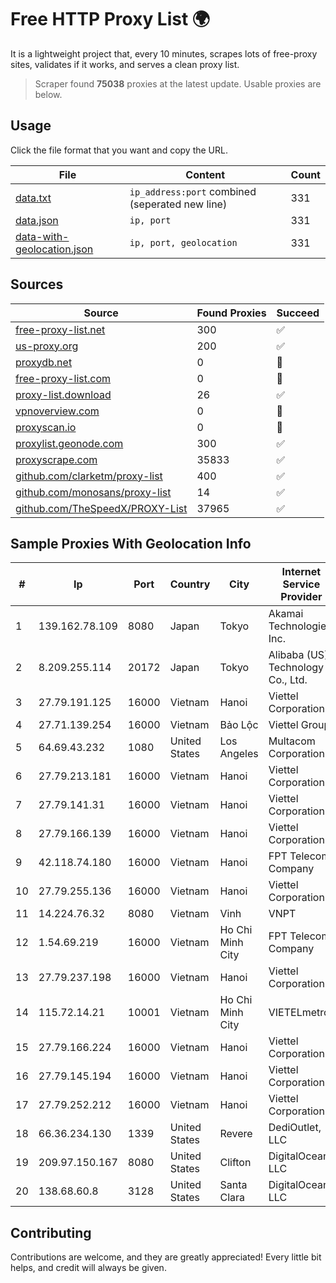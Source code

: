 
# Free HTTP Proxy List 🌍

It is a lightweight project that, every 10 minutes, scrapes lots of free-proxy sites, validates if it works, and serves a clean proxy list.


> Scraper found **75038** proxies at the latest update. Usable proxies are below.

## Usage

Click the file format that you want and copy the URL.


|File|Content|Count|
|----|-------|-----|
|[data.txt](https://raw.githubusercontent.com/themiralay/Proxy-List-World/master/data.txt)|`ip_address:port` combined (seperated new line)|331|
|[data.json](https://raw.githubusercontent.com/themiralay/Proxy-List-World/master/data.json)|`ip, port`|331|
|[data-with-geolocation.json](https://raw.githubusercontent.com/themiralay/Proxy-List-World/master/data-with-geolocation.json)|`ip, port, geolocation`|331|

## Sources

|Source|Found Proxies|Succeed|
|------|-------------|-------|
|[free-proxy-list.net](https://free-proxy-list.net)|300|✅|
|[us-proxy.org](https://www.us-proxy.org)|200|✅|
|[proxydb.net](http://proxydb.net)|0|🚫|
|[free-proxy-list.com](https://free-proxy-list.com/?page=&port=&type%5B%5D=http&type%5B%5D=https&up_time=0&search=Search)|0|🚫|
|[proxy-list.download](https://www.proxy-list.download/HTTP)|26|✅|
|[vpnoverview.com](https://vpnoverview.com/privacy/anonymous-browsing/free-proxy-servers)|0|🚫|
|[proxyscan.io](https://www.proxyscan.io)|0|🚫|
|[proxylist.geonode.com](https://proxylist.geonode.com/api/proxy-list?limit=300&page=1&sort_by=lastChecked&sort_type=desc&protocols=http,https)|300|✅|
|[proxyscrape.com](https://api.proxyscrape.com/v2/?request=displayproxies&protocol=http&timeout=10000&country=all&ssl=all&anonymity=all)|35833|✅|
|[github.com/clarketm/proxy-list](https://raw.githubusercontent.com/clarketm/proxy-list/master/proxy-list-raw.txt)|400|✅|
|[github.com/monosans/proxy-list](https://raw.githubusercontent.com/monosans/proxy-list/main/proxies/http.txt)|14|✅|
|[github.com/TheSpeedX/PROXY-List](https://raw.githubusercontent.com/TheSpeedX/PROXY-List/master/http.txt)|37965|✅|


## Sample Proxies With Geolocation Info

|#|Ip|Port|Country|City|Internet Service Provider|
|-|--|----|-------|----|-------------------------|
|1|139.162.78.109|8080|Japan|Tokyo|Akamai Technologies, Inc.|
|2|8.209.255.114|20172|Japan|Tokyo|Alibaba (US) Technology Co., Ltd.|
|3|27.79.191.125|16000|Vietnam|Hanoi|Viettel Corporation|
|4|27.71.139.254|16000|Vietnam|Bảo Lộc|Viettel Group|
|5|64.69.43.232|1080|United States|Los Angeles|Multacom Corporation|
|6|27.79.213.181|16000|Vietnam|Hanoi|Viettel Corporation|
|7|27.79.141.31|16000|Vietnam|Hanoi|Viettel Corporation|
|8|27.79.166.139|16000|Vietnam|Hanoi|Viettel Corporation|
|9|42.118.74.180|16000|Vietnam|Hanoi|FPT Telecom Company|
|10|27.79.255.136|16000|Vietnam|Hanoi|Viettel Corporation|
|11|14.224.76.32|8080|Vietnam|Vinh|VNPT|
|12|1.54.69.219|16000|Vietnam|Ho Chi Minh City|FPT Telecom Company|
|13|27.79.237.198|16000|Vietnam|Hanoi|Viettel Corporation|
|14|115.72.14.21|10001|Vietnam|Ho Chi Minh City|VIETELmetro|
|15|27.79.166.224|16000|Vietnam|Hanoi|Viettel Corporation|
|16|27.79.145.194|16000|Vietnam|Hanoi|Viettel Corporation|
|17|27.79.252.212|16000|Vietnam|Hanoi|Viettel Corporation|
|18|66.36.234.130|1339|United States|Revere|DediOutlet, LLC|
|19|209.97.150.167|8080|United States|Clifton|DigitalOcean, LLC|
|20|138.68.60.8|3128|United States|Santa Clara|DigitalOcean, LLC|



## Contributing

Contributions are welcome, and they are greatly appreciated! Every
little bit helps, and credit will always be given.

